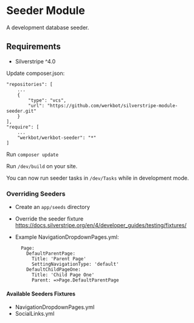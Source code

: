 # Seeder Module
A development database seeder.
## Requirements
- Silverstripe ^4.0

Update composer.json:

	"repositories": [
		...
		{
	        "type": "vcs",
	        "url": "https://github.com/werkbot/silverstripe-module-seeder.git"
	    }
	],
	"require": [
		...
		"werkbot/werkbot-seeder": "*"
	]

Run `composer update`

Run `/dev/build` on your site.

You can now run seeder tasks in `/dev/Tasks` while in development mode.

### Overriding Seeders
- Create an `app/seeds` directory
- Override the seeder fixture https://docs.silverstripe.org/en/4/developer_guides/testing/fixtures/
- Example NavigationDropdownPages.yml:

		Page:
		  DefaultParentPage:
		    Title: 'Parent Page'
		    SettingNavigationType: 'default'
		  DefaultChildPageOne:
		    Title: 'Child Page One'
		    Parent: =>Page.DefaultParentPage

#### Available Seeders Fixtures
- NavigationDropdownPages.yml
- SocialLinks.yml